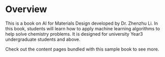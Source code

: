# Overview

This is a book on AI for Materials Design developed by Dr. Zhenzhu Li.
In this book, students will learn how to apply machine learning algorithms to help solve chemistry problems. It is designed for university Year3 undergraduate students and above.

Check out the content pages bundled with this sample book to see more.

```{tableofcontents}
```
